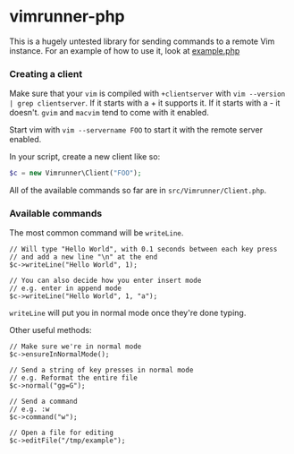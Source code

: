 # vimrunner-php

This is a hugely untested library for sending commands to a remote Vim instance. For an example of how to use it, look at [example.php](example.php)

### Creating a client

Make sure that your `vim` is compiled with `+clientserver` with `vim --version | grep clientserver`. If it starts with a + it supports it. If it starts with a - it doesn't. `gvim` and `macvim` tend to come with it enabled.

Start vim with `vim --servername FOO` to start it with the remote server enabled.

In your script, create a new client like so:

```php
$c = new Vimrunner\Client("FOO");
```

All of the available commands so far are in `src/Vimrunner/Client.php`.

### Available commands

The most common command will be `writeLine`.

```
// Will type "Hello World", with 0.1 seconds between each key press
// and add a new line "\n" at the end
$c->writeLine("Hello World", 1);

// You can also decide how you enter insert mode
// e.g. enter in append mode
$c->writeLine("Hello World", 1, "a");
```

`writeLine` will put you in normal mode once they're done typing.

Other useful methods:

```
// Make sure we're in normal mode
$c->ensureInNormalMode();

// Send a string of key presses in normal mode
// e.g. Reformat the entire file
$c->normal("gg=G");

// Send a command
// e.g. :w
$c->command("w");

// Open a file for editing
$c->editFile("/tmp/example");
```




